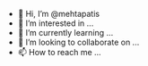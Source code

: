 - 👋 Hi, I’m @mehtapatis
- 👀 I’m interested in ...
- 🌱 I’m currently learning ...
- 💞️ I’m looking to collaborate on ...
- 📫 How to reach me ...

<!---
mehtapatis/mehtapatis is a ✨ special ✨ repository because its `README.md` (this file) appears on your GitHub profile.
You can click the Preview link to take a look at your changes.
--->
